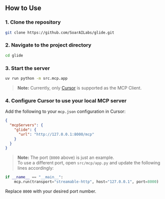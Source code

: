## How to Use

### 1. Clone the repository

```bash
git clone https://github.com/SoarAILabs/glide.git
```

### 2. Navigate to the project directory

```bash
cd glide
```

### 3. Start the server

```bash
uv run python -m src.mcp.app
```

> **Note:** Currently, only [Cursor](https://www.cursor.so/) is supported as the MCP Client.

### 4. Configure Cursor to use your local MCP server

Add the following to your `mcp.json` configuration in Cursor:

```json
{
  "mcpServers": {
    "glide": {
      "url": "http://127.0.0.1:8000/mcp"
    }
  }
}
```

> **Note:** The port (`8000` above) is just an example.  
> To use a different port, open `src/mcp/app.py` and update the following lines accordingly:

```python
if __name__ == "__main__":
    mcp.run(transport="streamable-http", host="127.0.0.1", port=8000)
```

Replace `8000` with your desired port number.